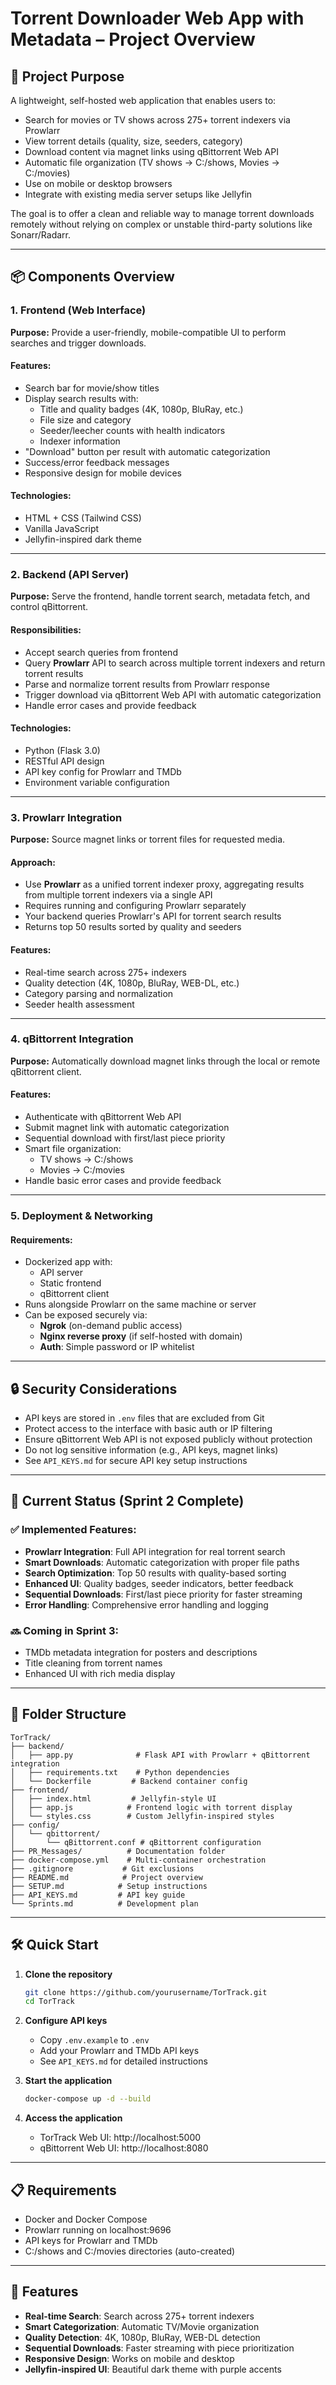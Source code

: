 # Torrent Downloader Web App with Metadata – Project Overview

## 🔰 Project Purpose

A lightweight, self-hosted web application that enables users to:

- Search for movies or TV shows across 275+ torrent indexers via Prowlarr
- View torrent details (quality, size, seeders, category)
- Download content via magnet links using qBittorrent Web API
- Automatic file organization (TV shows → C:/shows, Movies → C:/movies)
- Use on mobile or desktop browsers
- Integrate with existing media server setups like Jellyfin

The goal is to offer a clean and reliable way to manage torrent downloads remotely without relying on complex or unstable third-party solutions like Sonarr/Radarr.

---

## 📦 Components Overview

### 1. **Frontend (Web Interface)**

**Purpose:** Provide a user-friendly, mobile-compatible UI to perform searches and trigger downloads.

#### Features:
- Search bar for movie/show titles
- Display search results with:
  - Title and quality badges (4K, 1080p, BluRay, etc.)
  - File size and category
  - Seeder/leecher counts with health indicators
  - Indexer information
- "Download" button per result with automatic categorization
- Success/error feedback messages
- Responsive design for mobile devices

#### Technologies:
- HTML + CSS (Tailwind CSS)
- Vanilla JavaScript
- Jellyfin-inspired dark theme

---

### 2. **Backend (API Server)**

**Purpose:** Serve the frontend, handle torrent search, metadata fetch, and control qBittorrent.

#### Responsibilities:
- Accept search queries from frontend
- Query **Prowlarr** API to search across multiple torrent indexers and return torrent results
- Parse and normalize torrent results from Prowlarr response
- Trigger download via qBittorrent Web API with automatic categorization
- Handle error cases and provide feedback

#### Technologies:
- Python (Flask 3.0)
- RESTful API design
- API key config for Prowlarr and TMDb
- Environment variable configuration

---

### 3. **Prowlarr Integration**

**Purpose:** Source magnet links or torrent files for requested media.

#### Approach:
- Use **Prowlarr** as a unified torrent indexer proxy, aggregating results from multiple torrent indexers via a single API
- Requires running and configuring Prowlarr separately
- Your backend queries Prowlarr's API for torrent search results
- Returns top 50 results sorted by quality and seeders

#### Features:
- Real-time search across 275+ indexers
- Quality detection (4K, 1080p, BluRay, WEB-DL, etc.)
- Category parsing and normalization
- Seeder health assessment

---

### 4. **qBittorrent Integration**

**Purpose:** Automatically download magnet links through the local or remote qBittorrent client.

#### Features:
- Authenticate with qBittorrent Web API
- Submit magnet link with automatic categorization
- Sequential download with first/last piece priority
- Smart file organization:
  - TV shows → C:/shows
  - Movies → C:/movies
- Handle basic error cases and provide feedback

---

### 5. **Deployment & Networking**

#### Requirements:
- Dockerized app with:
  - API server
  - Static frontend
  - qBittorrent client
- Runs alongside Prowlarr on the same machine or server
- Can be exposed securely via:
  - **Ngrok** (on-demand public access)
  - **Nginx reverse proxy** (if self-hosted with domain)
  - **Auth**: Simple password or IP whitelist

---

## 🔒 Security Considerations

- API keys are stored in `.env` files that are excluded from Git
- Protect access to the interface with basic auth or IP filtering
- Ensure qBittorrent Web API is not exposed publicly without protection
- Do not log sensitive information (e.g., API keys, magnet links)
- See `API_KEYS.md` for secure API key setup instructions

---

## 🚀 Current Status (Sprint 2 Complete)

### ✅ Implemented Features:
- **Prowlarr Integration**: Full API integration for real torrent search
- **Smart Downloads**: Automatic categorization with proper file paths
- **Search Optimization**: Top 50 results with quality-based sorting
- **Enhanced UI**: Quality badges, seeder indicators, better feedback
- **Sequential Downloads**: First/last piece priority for faster streaming
- **Error Handling**: Comprehensive error handling and logging

### 🔜 Coming in Sprint 3:
- TMDb metadata integration for posters and descriptions
- Title cleaning from torrent names
- Enhanced UI with rich media display

---

## 📁 Folder Structure

```
TorTrack/
├── backend/
│   ├── app.py              # Flask API with Prowlarr + qBittorrent integration
│   ├── requirements.txt    # Python dependencies
│   └── Dockerfile         # Backend container config
├── frontend/
│   ├── index.html         # Jellyfin-style UI
│   ├── app.js            # Frontend logic with torrent display
│   └── styles.css        # Custom Jellyfin-inspired styles
├── config/
│   └── qbittorrent/
│       └── qBittorrent.conf # qBittorrent configuration
├── PR_Messages/          # Documentation folder
├── docker-compose.yml    # Multi-container orchestration
├── .gitignore           # Git exclusions
├── README.md            # Project overview
├── SETUP.md            # Setup instructions
├── API_KEYS.md         # API key guide
└── Sprints.md          # Development plan
```

---

## 🛠️ Quick Start

1. **Clone the repository**
   ```bash
   git clone https://github.com/yourusername/TorTrack.git
   cd TorTrack
   ```

2. **Configure API keys**
   - Copy `.env.example` to `.env`
   - Add your Prowlarr and TMDb API keys
   - See `API_KEYS.md` for detailed instructions

3. **Start the application**
   ```bash
   docker-compose up -d --build
   ```

4. **Access the application**
   - TorTrack Web UI: http://localhost:5000
   - qBittorrent Web UI: http://localhost:8080

---

## 📋 Requirements

- Docker and Docker Compose
- Prowlarr running on localhost:9696
- API keys for Prowlarr and TMDb
- C:/shows and C:/movies directories (auto-created)

---

## 🎯 Features

- **Real-time Search**: Search across 275+ torrent indexers
- **Smart Categorization**: Automatic TV/Movie organization
- **Quality Detection**: 4K, 1080p, BluRay, WEB-DL detection
- **Sequential Downloads**: Faster streaming with piece prioritization
- **Responsive Design**: Works on mobile and desktop
- **Jellyfin-inspired UI**: Beautiful dark theme with purple accents
